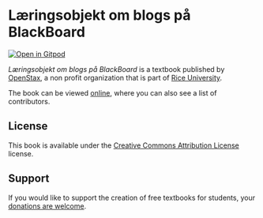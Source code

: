 # Læringsobjekt om blogs på BlackBoard

[![Open in Gitpod](https://gitpod.io/button/open-in-gitpod.svg)](https://gitpod.io/from-referrer/)

_Læringsobjekt om blogs på BlackBoard_ is a textbook published by [OpenStax](https://openstax.org/), a non profit organization that is part of [Rice University](https://www.rice.edu/).

The book can be viewed [online](https://github.com/cnx-user-books/cnxbook-blog/releases/latest), where you can also see a list of contributors.

## License
This book is available under the [Creative Commons Attribution License](./LICENSE) license.

## Support
If you would like to support the creation of free textbooks for students, your [donations are welcome](https://riceconnect.rice.edu/donation/support-openstax-banner).
